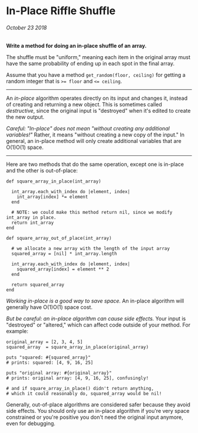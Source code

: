 # In-Place Riffle Shuffle
###### October 23 2018

**Write a method for doing an in-place shuffle of an array.**

The shuffle must be "uniform," meaning each item in the original array must have the same probability of ending up in each spot in the final array.

Assume that you have a method `get_random(floor, ceiling)` for getting a random integer that is `>= floor` and `<= ceiling`.

---

An *in-place* algorithm operates directly on its input and changes it, instead of creating and returning a new object. This is sometimes called *destructive*, since the original input is "destroyed" when it's edited to create the new output.

*Careful: "In-place" does not mean "without creating any additional variables!"* Rather, it means "without creating a new copy of the input." In general, an in-place method will only create additional variables that are O(1)O(1) space.

---

Here are two methods that do the same operation, except one is in-place and the other is out-of-place:
```
def square_array_in_place(int_array)

  int_array.each_with_index do |element, index|
    int_array[index] *= element
  end

  # NOTE: we could make this method return nil, since we modify int_array in place.
  return int_array
end

def square_array_out_of_place(int_array)

  # we allocate a new array with the length of the input array
  squared_array = [nil] * int_array.length

  int_array.each_with_index do |element, index|
    squared_array[index] = element ** 2
  end

  return squared_array
end
```

*Working in-place is a good way to save space.* An in-place algorithm will generally have O(1)O(1) space cost.

*But be careful: an in-place algorithm can cause side effects.* Your input is "destroyed" or "altered," which can affect code outside of your method. For example:

```
original_array = [2, 3, 4, 5]
squared_array  = square_array_in_place(original_array)

puts "squared: #{squared_array}"
# prints: squared: [4, 9, 16, 25]

puts "original array: #{original_array}"
# prints: original array: [4, 9, 16, 25], confusingly!

# and if square_array_in_place() didn't return anything,
# which it could reasonably do, squared_array would be nil!
```

Generally, out-of-place algorithms are considered safer because they avoid side effects. You should only use an in-place algorithm if you're very space constrained or you're positive you don't need the original input anymore, even for debugging.
